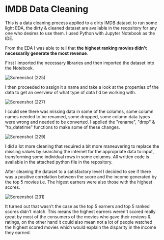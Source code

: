 # IMDB Data Cleaning

This is a data cleaning process applied to a dirty IMDB dataset to run some light EDA, the dirty & cleaned dataset are available in the reopsitory for any one who desires to use them. I used Python with Jupyter Notebook as the IDE.

From the EDA I was able to tell that **the highest ranking movies didn't necessarily generate the most revenue**.

First I imported the necessary libraries and then imported the dataset into the Notebook. 

![Screenshot (225)](https://github.com/terry-martins/IMDB_Python_Wrangling/assets/104976263/4f9eb194-4585-4172-b089-0af2aa97ac5b)

I then proceeded to assign it a name and take a look at the properties of the data to get an overview of what type of data I'd be working with. 

![Screenshot (227)](https://github.com/terry-martins/IMDB_Python_Wrangling/assets/104976263/a63dd280-f4fb-43a8-a24f-46137a6279b3)

I could see there was missing data in some of the columns, some column names needed to be renamed, some dropped, some column data types were wrong and needed to be converted.
I applied the "rename", "drop" & "to_datetime" functions to make some of these changes. 

![Screenshot (229)](https://github.com/terry-martins/IMDB_Python_Wrangling/assets/104976263/f79cefbd-500f-4188-a460-051730642d3c)

I did a lot more cleaning that required a bit more maneuvering to replace the missing values by searching the internet for the appropriate data to input, transforming some individual rows in some columns. All written code is available in the attached python file in the repository.

After cleaning the dataset to a satisfactory level I decided to see if there was a positive correlation between the score and the income generated by the top 5 movies i.e. The higest earners were also those with the highest scores. 

![Screenshot (231)](https://github.com/terry-martins/IMDB_Python_Wrangling/assets/104976263/b6776b08-43d0-43e5-8bfc-5d587f00266e)

It turned out that wasn't the case as the top 5 earners and top 5 ranked scores didn't match. This means the highest earners weren't scored really great by most of the consumers of the movies who gave their reviews & ratings, on the other hand it could also mean not a lot of people watched the highest scored movies which would explain the disparity in the income they earned. 
